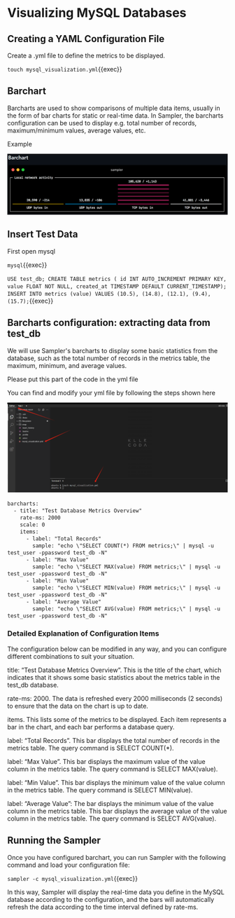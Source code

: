 # Visualizing MySQL Databases

## Creating a YAML Configuration File

Create a .yml file to define the metrics to be displayed.

`touch mysql_visualization.yml`{{exec}}

## Barchart

Barcharts are used to show comparisons of multiple data items, usually in the form of bar charts for static or real-time data. In Sampler, the barcharts configuration can be used to display e.g. total number of records, maximum/minimum values, average values, etc.

Example

![Mysql Status](./img/bar.png)

## Insert Test Data

First open mysql

`mysql`{{exec}}

`USE test_db; CREATE TABLE metrics ( id INT AUTO_INCREMENT PRIMARY KEY, value FLOAT NOT NULL, created_at TIMESTAMP DEFAULT CURRENT_TIMESTAMP); INSERT INTO metrics (value) VALUES (10.5), (14.8), (12.1), (9.4), (15.7);`{{exec}}


## Barcharts configuration: extracting data from test_db

We will use Sampler's barcharts to display some basic statistics from the database, such as the total number of records in the metrics table, the maximum, minimum, and average values.

Please put this part of the code in the yml file

You can find and modify your yml file by following the steps shown here

![Where is yml?](./img/bar1.png)


```
barcharts:
  - title: "Test Database Metrics Overview"
    rate-ms: 2000
    scale: 0
    items:
      - label: "Total Records"
        sample: "echo \"SELECT COUNT(*) FROM metrics;\" | mysql -u test_user -ppassword test_db -N"
      - label: "Max Value"
        sample: "echo \"SELECT MAX(value) FROM metrics;\" | mysql -u test_user -ppassword test_db -N"
      - label: "Min Value"
        sample: "echo \"SELECT MIN(value) FROM metrics;\" | mysql -u test_user -ppassword test_db -N"
      - label: "Average Value"
        sample: "echo \"SELECT AVG(value) FROM metrics;\" | mysql -u test_user -ppassword test_db -N"
```

### Detailed Explanation of Configuration Items

The configuration below can be modified in any way, and you can configure different combinations to suit your situation.

title: “Test Database Metrics Overview”.
This is the title of the chart, which indicates that it shows some basic statistics about the metrics table in the test_db database.

rate-ms: 2000.
The data is refreshed every 2000 milliseconds (2 seconds) to ensure that the data on the chart is up to date.

items.
This lists some of the metrics to be displayed. Each item represents a bar in the chart, and each bar performs a database query.

label: “Total Records”.
This bar displays the total number of records in the metrics table. The query command is SELECT COUNT(*).

label: “Max Value”.
This bar displays the maximum value of the value column in the metrics table. The query command is SELECT MAX(value).

label: “Min Value”.
This bar displays the minimum value of the value column in the metrics table. The query command is SELECT MIN(value).

label: “Average Value”: The bar displays the minimum value of the value column in the metrics table.
This bar displays the average value of the value column in the metrics table. The query command is SELECT AVG(value).

## Running the Sampler

Once you have configured barchart, you can run Sampler with the following command and load your configuration file:

`sampler -c mysql_visualization.yml`{{exec}}

In this way, Sampler will display the real-time data you define in the MySQL database according to the configuration, and the bars will automatically refresh the data according to the time interval defined by rate-ms.







